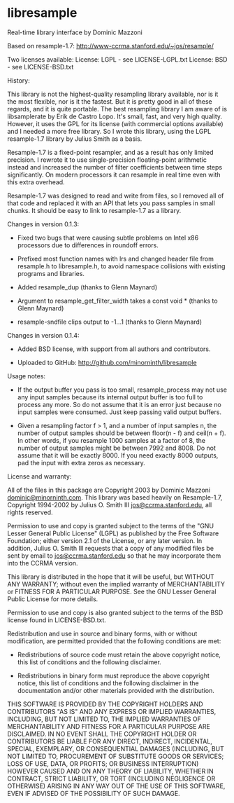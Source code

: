 libresample
===========

Real-time library interface by Dominic Mazzoni

Based on resample-1.7:
  http://www-ccrma.stanford.edu/~jos/resample/

Two licenses available:
License: LGPL - see LICENSE-LGPL.txt
License: BSD - see LICENSE-BSD.txt

History:

This library is not the highest-quality resampling library
available, nor is it the most flexible, nor is it the
fastest.  But it is pretty good in all of these regards, and
it is quite portable.  The best resampling library I am aware
of is libsamplerate by Erik de Castro Lopo.  It's small, fast,
and very high quality.  However, it uses the GPL for its
license (with commercial options available) and I needed
a more free library.  So I wrote this library, using
the LGPL resample-1.7 library by Julius Smith as a basis.

Resample-1.7 is a fixed-point resampler, and as a result
has only limited precision.  I rewrote it to use single-precision
floating-point arithmetic instead and increased the number
of filter coefficients between time steps significantly.
On modern processors it can resample in real time even
with this extra overhead.

Resample-1.7 was designed to read and write from files, so
I removed all of that code and replaced it with an API that
lets you pass samples in small chunks.  It should be easy
to link to resample-1.7 as a library.

Changes in version 0.1.3:

* Fixed two bugs that were causing subtle problems
  on Intel x86 processors due to differences in roundoff errors.

* Prefixed most function names with lrs and changed header file
  from resample.h to libresample.h, to avoid namespace
  collisions with existing programs and libraries.

* Added resample_dup (thanks to Glenn Maynard)

* Argument to resample_get_filter_width takes a const void *
  (thanks to Glenn Maynard)

* resample-sndfile clips output to -1...1 (thanks to Glenn Maynard)

Changes in version 0.1.4:

* Added BSD license, with support from all authors and contributors.

* Uploaded to GitHub: http://github.com/minorninth/libresample

Usage notes:  

- If the output buffer you pass is too small, resample_process
  may not use any input samples because its internal output
  buffer is too full to process any more.  So do not assume
  that it is an error just because no input samples were
  consumed.  Just keep passing valid output buffers.

- Given a resampling factor f > 1, and a number of input
  samples n, the number of output samples should be between
  floor(n - f) and ceil(n + f).  In other words, if you
  resample 1000 samples at a factor of 8, the number of
  output samples might be between 7992 and 8008.  Do not
  assume that it will be exactly 8000.  If you need exactly
  8000 outputs, pad the input with extra zeros as necessary.

License and warranty:

All of the files in this package are Copyright 2003 by Dominic
Mazzoni <dominic@minorninth.com>.  This library was based heavily
on Resample-1.7, Copyright 1994-2002 by Julius O. Smith III
<jos@ccrma.stanford.edu>, all rights reserved.

Permission to use and copy is granted subject to the terms of the
"GNU Lesser General Public License" (LGPL) as published by the
Free Software Foundation; either version 2.1 of the License,
or any later version.  In addition, Julius O. Smith III requests
that a copy of any modified files be sent by email to
jos@ccrma.stanford.edu so that he may incorporate them into the
CCRMA version.

   This library is distributed in the hope that it will be useful,
   but WITHOUT ANY WARRANTY; without even the implied warranty of
   MERCHANTABILITY or FITNESS FOR A PARTICULAR PURPOSE.  See the GNU
   Lesser General Public License for more details.

Permission to use and copy is also granted subject to the terms of the
BSD license found in LICENSE-BSD.txt.

Redistribution and use in source and binary forms, with or without modification,
are permitted provided that the following conditions are met:

* Redistributions of source code must retain the above copyright notice, this
  list of conditions and the following disclaimer.

* Redistributions in binary form must reproduce the above copyright notice, this
  list of conditions and the following disclaimer in the documentation and/or
  other materials provided with the distribution.

THIS SOFTWARE IS PROVIDED BY THE COPYRIGHT HOLDERS AND CONTRIBUTORS "AS IS" AND
ANY EXPRESS OR IMPLIED WARRANTIES, INCLUDING, BUT NOT LIMITED TO, THE IMPLIED
WARRANTIES OF MERCHANTABILITY AND FITNESS FOR A PARTICULAR PURPOSE ARE
DISCLAIMED. IN NO EVENT SHALL THE COPYRIGHT HOLDER OR CONTRIBUTORS BE LIABLE FOR
ANY DIRECT, INDIRECT, INCIDENTAL, SPECIAL, EXEMPLARY, OR CONSEQUENTIAL DAMAGES
(INCLUDING, BUT NOT LIMITED TO, PROCUREMENT OF SUBSTITUTE GOODS OR SERVICES;
LOSS OF USE, DATA, OR PROFITS; OR BUSINESS INTERRUPTION) HOWEVER CAUSED AND ON
ANY THEORY OF LIABILITY, WHETHER IN CONTRACT, STRICT LIABILITY, OR TORT
(INCLUDING NEGLIGENCE OR OTHERWISE) ARISING IN ANY WAY OUT OF THE USE OF THIS
SOFTWARE, EVEN IF ADVISED OF THE POSSIBILITY OF SUCH DAMAGE.
